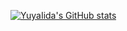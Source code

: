 [![YuyaIida's GitHub stats](https://github-readme-stats.vercel.app/api?username=YuyaIida&count_private=true&show_icons=true&theme=radical)](https://github.com/anuraghazra/github-readme-stats)
